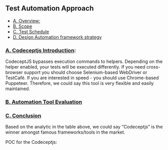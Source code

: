 ## Test Automation Approach

  - [A. Overview:](#a-overview)
  - [B. Scope](#b-scope)
  - [C. Test Schedule](#c-test-schedule)
  - [D. Design Automation framework strategy](#d-design-automation-framework-strategy)

### [A. Codeceptjs Introduction](#a-introduction): 
CodeceptJS bypasses execution commands to helpers. Depending on the helper enabled, your tests will be executed differently. If you need cross-browser support you should choose Selenium-based WebDriver or TestCafé. If you are interested in speed - you should use Chrome-based Puppeteer. Therefore, we could say this tool is very flexible and easily maintained.

### [B. Automation Tool Evaluation](#b-automation-tool-evaluation)


### [C. Conclusion](#c-conclusion)
Based on the analytic in the table above, we could say “Codeceptjs” is the winner amongst famous frameworks/tools in the market. 

POC for the Codeceptjs:
